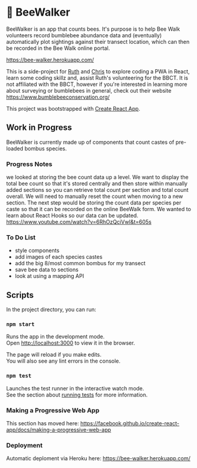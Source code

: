 # :construction: BeeWalker

BeeWalker is an app that counts bees.  It's purpose is to help Bee Walk volunteers record bumblebee abundance data and (eventually) automatically plot sightings against their transect location, which can then be recorded in the Bee Walk online portal.

https://bee-walker.herokuapp.com/

This is a side-project for [Ruth](https://github.com/ruthmoog) and [Chris](https://github.com/quii) to explore coding a PWA in React, learn some coding skillz and, assist Ruth's volunteering for the BBCT.  It is not affiliated with the BBCT, however if you're interested in learning more about surveying or bumblebees in general, check out their website https://www.bumblebeeconservation.org/

This project was bootstrapped with [Create React App](https://github.com/facebook/create-react-app).

## Work in Progress

BeeWalker is currently made up of components that count castes of pre-loaded bombus species.

### Progress Notes

we looked at storing the bee count data up a level. We want to display the total bee count so that it's stored centrally and then store within manually added sections so you can retrieve total count per section and total count overall.  We will need to manually reset the count when moving to a new section. The next step would be storing the count data per species per caste so that it can be recorded on the online BeeWalk form.
We wanted to learn about React Hooks so our data can be updated. https://www.youtube.com/watch?v=6RhOzQciVwI&t=605s

### To Do List

- style components
- add images of each species castes
- add the big 8/most common bombus for my transect
- save bee data to sections
- look at using a mapping API

## Scripts

In the project directory, you can run:

### `npm start`

Runs the app in the development mode.<br>
Open [http://localhost:3000](http://localhost:3000) to view it in the browser.

The page will reload if you make edits.<br>
You will also see any lint errors in the console.

### `npm test`

Launches the test runner in the interactive watch mode.<br>
See the section about [running tests](https://facebook.github.io/create-react-app/docs/running-tests) for more information.

<!-- ### `npm run build`

Builds the app for production to the `build` folder.<br>
It correctly bundles React in production mode and optimizes the build for the best performance.

The build is minified and the filenames include the hashes.<br>
Your app is ready to be deployed!

See the section about [deployment](https://facebook.github.io/create-react-app/docs/deployment) for more information. -->

<!-- ### `npm run eject`

**Note: this is a one-way operation. Once you `eject`, you can’t go back!**

If you aren’t satisfied with the build tool and configuration choices, you can `eject` at any time. This command will remove the single build dependency from your project.

Instead, it will copy all the configuration files and the transitive dependencies (Webpack, Babel, ESLint, etc) right into your project so you have full control over them. All of the commands except `eject` will still work, but they will point to the copied scripts so you can tweak them. At this point you’re on your own.

You don’t have to ever use `eject`. The curated feature set is suitable for small and middle deployments, and you shouldn’t feel obligated to use this feature. However we understand that this tool wouldn’t be useful if you couldn’t customize it when you are ready for it. -->

<!-- ## Learn More

You can learn more in the [Create React App documentation](https://facebook.github.io/create-react-app/docs/getting-started).

To learn React, check out the [React documentation](https://reactjs.org/). -->

<!-- ### Code Splitting

This section has moved here: https://facebook.github.io/create-react-app/docs/code-splitting

### Analyzing the Bundle Size

This section has moved here: https://facebook.github.io/create-react-app/docs/analyzing-the-bundle-size -->

### Making a Progressive Web App

This section has moved here: https://facebook.github.io/create-react-app/docs/making-a-progressive-web-app

<!-- ### Advanced Configuration

This section has moved here: https://facebook.github.io/create-react-app/docs/advanced-configuration -->

### Deployment

Automatic deploment via Heroku here: https://bee-walker.herokuapp.com/

<!-- This section has moved here: https://facebook.github.io/create-react-app/docs/deployment -->
<!-- 
### `npm run build` fails to minify

This section has moved here: https://facebook.github.io/create-react-app/docs/troubleshooting#npm-run-build-fails-to-minify -->

